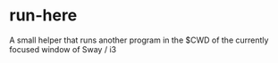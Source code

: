 # run-here
A small helper that runs another program in the $CWD of the currently focused window of Sway / i3
